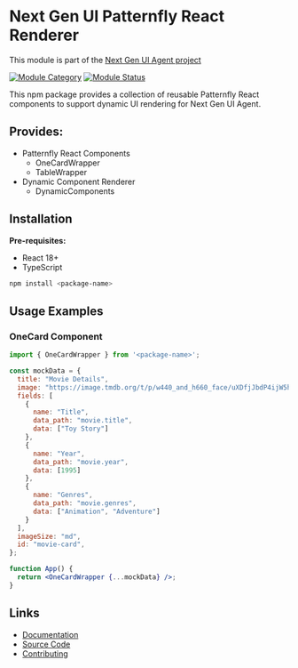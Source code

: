 # Next Gen UI Patternfly React Renderer

This module is part of the [Next Gen UI Agent project](https://github.com/RedHat-UX/next-gen-ui-agent)

[![Module Category](https://img.shields.io/badge/Module_Category-UI_Renderer-green)](https://github.com/RedHat-UX/next-gen-ui-agent)
[![Module Status](https://img.shields.io/badge/Module_Status-Tech_Preview-orange)](https://github.com/RedHat-UX/next-gen-ui-agent)

This npm package provides a collection of reusable Patternfly React components to support dynamic UI rendering for Next Gen UI Agent.

## Provides:

* Patternfly React Components
  - OneCardWrapper
  - TableWrapper
* Dynamic Component Renderer
  - DynamicComponents

## Installation

**Pre-requisites:**
- React 18+
- TypeScript

```bash
npm install <package-name>
```

## Usage Examples

### OneCard Component

```jsx
import { OneCardWrapper } from '<package-name>';

const mockData = {
  title: "Movie Details",
  image: "https://image.tmdb.org/t/p/w440_and_h660_face/uXDfjJbdP4ijW5hWSBrPrlKpxab.jpg",
  fields: [
    {
      name: "Title",
      data_path: "movie.title",
      data: ["Toy Story"]
    },
    {
      name: "Year",
      data_path: "movie.year",
      data: [1995]
    },
    {
      name: "Genres",
      data_path: "movie.genres",
      data: ["Animation", "Adventure"]
    }
  ],
  imageSize: "md",
  id: "movie-card",
};

function App() {
  return <OneCardWrapper {...mockData} />;
}
```

## Links
* [Documentation](https://redhat-ux.github.io/next-gen-ui-agent/guide/renderer/patternfly_npm/)
* [Source Code](https://github.com/RedHat-UX/next-gen-ui-agent/tree/main/libs_js/next_gen_ui_react)
* [Contributing](https://redhat-ux.github.io/next-gen-ui-agent/development/contributing/)